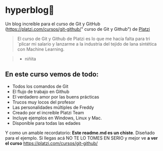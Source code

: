 # hyperblog💚
Un blog increíble para el curso de Git y GitHub (https://platzi.com/cursos/git-github/" curso de Git y Github") de [Platzi](https:platzi.com/ "Platzi")
>El curso de Git y Github de Platzi es lo que me hacía falta para tri´plicar mi salario y lanzarme a la industria del tejido de lana sintética con Machine Learning.

> - niñita

## En este curso vemos de todo:
* Todos los comandos de Git
* El flujo de trabajo en Github
* El verdadero amor por las buens prácticas
* Trucos muy locos del profesor
* Las personalidades múltiples de Freddy
* Creado por el increíble Platzi Team
* Incluye ejemplos en Windows, Linux y Mac.
* Disponible para todas las edades

Y como un amable recordatorio: **Este readme.md es un chiste**. Diseñado para el ejemplo. Si llegas acá NO TE LO TOMES EN SERIO y mejor ve **a ver el curso** https://platzi.com/cursos/git-github/

